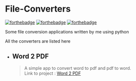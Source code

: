 # File-Converters

[![forthebadge](https://forthebadge.com/images/badges/for-you.svg)](https://forthebadge.com)
[![forthebadge](https://forthebadge.com/images/badges/built-with-love.svg)](https://forthebadge.com)
[![forthebadge](https://forthebadge.com/images/badges/made-with-python.svg)](https://forthebadge.com)

Some file conversion applications written by me using python

All the converters are listed here

* ## Word 2 PDF
	> A simple app to convert word to pdf and pdf to word.\
	> Link to project : [Word 2 PDF](https://github.com/pyGuru123/File-Converters/tree/main/Word2PDF)